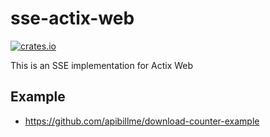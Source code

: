 # sse-actix-web

[![crates.io](https://meritbadge.herokuapp.com/sse-actix-web)](https://crates.io/crates/sse-actix-web)

This is an SSE implementation for Actix Web

## Example

- https://github.com/apibillme/download-counter-example
